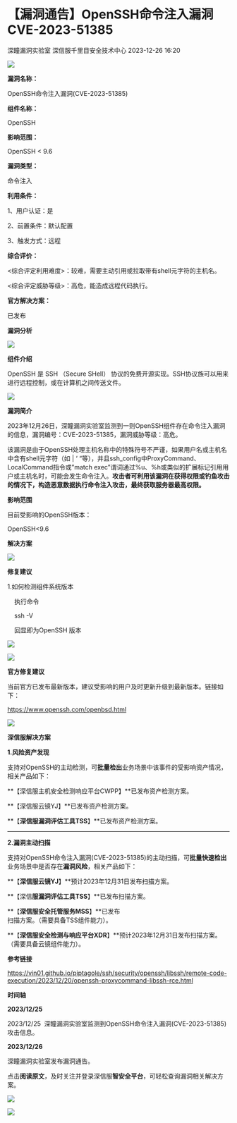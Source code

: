 #  【漏洞通告】OpenSSH命令注入漏洞CVE-2023-51385   
深瞳漏洞实验室  深信服千里目安全技术中心   2023-12-26 16:20  
  
![](https://mmbiz.qpic.cn/mmbiz_gif/w8NHw6tcQ5yLmNnNhqK6VHwuyrSLibvpJib2nYrw8rK73ibpsdtenKLicFdAdNJySDz5FypjDBZ6HZvkibalwFeX4JQ/640?wx_fmt=gif&from=appmsg "")  
  
**漏洞名称：**  
  
OpenSSH命令注入漏洞(CVE-2023-51385)  
  
**组件名称：**  
  
OpenSSH  
  
**影响范围：**  
  
OpenSSH < 9.6  
  
**漏洞类型：**  
  
命令注入  
  
**利用条件：**  
  
1、用户认证：是  
  
2、前置条件：默认配置  
  
3、触发方式：远程  
  
**综合评价：**  
  
<综合评定利用难度>：较难，需要主动引用或拉取带有shell元字符的主机名。  
  
<综合评定威胁等级>：高危，能造成远程代码执行。  
  
**官方解决方案：**  
  
已发布  
  
  
  
  
  
**漏洞分析**  
  
![](https://mmbiz.qpic.cn/mmbiz_gif/w8NHw6tcQ5yLmNnNhqK6VHwuyrSLibvpJPWFfq5ZcNlau8GB5zFWicbSNDLMK4gDzBMMSTO7ZS6F7UB9tApfqDsg/640?wx_fmt=gif&from=appmsg "")  
  
**组件介绍**  
  
OpenSSH 是 SSH （Secure SHell） 协议的免费开源实现。SSH协议族可以用来进行远程控制，或在计算机之间传送文件。  
  
![](https://mmbiz.qpic.cn/mmbiz_gif/w8NHw6tcQ5yLmNnNhqK6VHwuyrSLibvpJPWFfq5ZcNlau8GB5zFWicbSNDLMK4gDzBMMSTO7ZS6F7UB9tApfqDsg/640?wx_fmt=gif&from=appmsg "")  
  
**漏洞简介**  
  
2023年12月26日，深瞳漏洞实验室监测到一则OpenSSH组件存在命令注入漏洞的信息，漏洞编号：CVE-2023-51385，漏洞威胁等级：高危。  
  
该漏洞是由于OpenSSH处理主机名称中的特殊符号不严谨，如果用户名或主机名中含有shell元字符（如 | ‘ “等），并且ssh_config中ProxyCommand、LocalCommand指令或”match exec”谓词通过%u、%h或类似的扩展标记引用用户或主机名时，可能会发生命令注入。**攻击者可利用该漏洞在获得权限或钓鱼攻击的情况下，构造恶意数据执行命令注入攻击，最终获取服务器最高权限。**  
  
  
**影响范围**  
  
目前受影响的OpenSSH版本：  
  
OpenSSH<9.6  
  
  
**解决方案**  
  
![](https://mmbiz.qpic.cn/mmbiz_gif/w8NHw6tcQ5yLmNnNhqK6VHwuyrSLibvpJPWFfq5ZcNlau8GB5zFWicbSNDLMK4gDzBMMSTO7ZS6F7UB9tApfqDsg/640?wx_fmt=gif&from=appmsg "")  
  
**修复建议**  
  
1.如何检测组件系统版本  
  
    执行命令  
  
    ssh -V  
  
    回显即为OpenSSH 版本  
  
![](https://mmbiz.qpic.cn/mmbiz_png/w8NHw6tcQ5yLmNnNhqK6VHwuyrSLibvpJ3A9VuSwzI2H4QGmlwp8mg40NL0GiclRyv88gKnSoSuTTVNg6VW3aLKw/640?wx_fmt=png&from=appmsg "")  
  
  
![](https://mmbiz.qpic.cn/mmbiz_gif/w8NHw6tcQ5yLmNnNhqK6VHwuyrSLibvpJPWFfq5ZcNlau8GB5zFWicbSNDLMK4gDzBMMSTO7ZS6F7UB9tApfqDsg/640?wx_fmt=gif&from=appmsg "")  
  
**官方修复建议**  
  
  
当前官方已发布最新版本，建议受影响的用户及时更新升级到最新版本。链接如下：  
  
https://www.openssh.com/openbsd.html  
  
![](https://mmbiz.qpic.cn/mmbiz_gif/w8NHw6tcQ5yLmNnNhqK6VHwuyrSLibvpJPWFfq5ZcNlau8GB5zFWicbSNDLMK4gDzBMMSTO7ZS6F7UB9tApfqDsg/640?wx_fmt=gif&from=appmsg "")  
  
**深信服解决方案**  
  
  
**1.风险资产发现**  
  
支持对OpenSSH的主动检测，可**批量检出**业务场景中该事件的受影响资产情况，相关产品如下：  
  
**【深信服主机安全检测响应平台CWPP】**已发布资产检测方案。  
  
**【深信服云镜YJ】**已发布资产检测方案。  
  
**【****深信服漏洞评估工具TSS****】**已发布资产检测方案。  
  
  
****  
**2.漏洞主动扫描**  
  
支持对OpenSSH命令注入漏洞(CVE-2023-51385)的主动扫描，可**批量快速检出**业务场景中是否存在**漏洞风险**，相关产品如下：  
  
**【****深信服云镜YJ****】**预计2023年12月31日发布扫描方案。  
  
**【深信****服漏洞评估工具TSS****】**已发布扫描方案。  
  
**【****深信服安全托管服务MSS****】**已发布  
扫描方案。（需要具备TSS组件能力）。  
  
**【****深信服安全检测与响应平台XDR****】**预计2023年12月31日发布扫描方案。（需要具备云镜组件能力）。  
  
  
**参考链接**  
  
  
https://vin01.github.io/piptagole/ssh/security/openssh/libssh/remote-code-execution/2023/12/20/openssh-proxycommand-libssh-rce.html  
  
  
**时间轴**  
  
  
  
**2023/12/25**  
  
2023/12/25  深瞳漏洞实验室监测到OpenSSH命令注入漏洞(CVE-2023-51385)攻击信息。  
  
  
**2023/12/26**  
  
深瞳漏洞实验室发布漏洞通告。  
  
点击**阅读原文**，及时关注并登录深信服**智安全平台**，可轻松查询漏洞相关解决方案。  
  
![](https://mmbiz.qpic.cn/mmbiz_png/w8NHw6tcQ5yLmNnNhqK6VHwuyrSLibvpJqUybLfHrm2ATLd1GIcAwsoRw8KOONETlBNZugr7IMGh3U3jibQcicV0A/640?wx_fmt=png&from=appmsg "")  
  
  
![](https://mmbiz.qpic.cn/mmbiz_jpg/w8NHw6tcQ5yLmNnNhqK6VHwuyrSLibvpJ8zPfuibGawtSicocFvdyPFIicKARkg4MvfYhyORzACWJ8DWooxh3ZzaaQ/640?wx_fmt=jpeg&from=appmsg "")  
  
  
  
